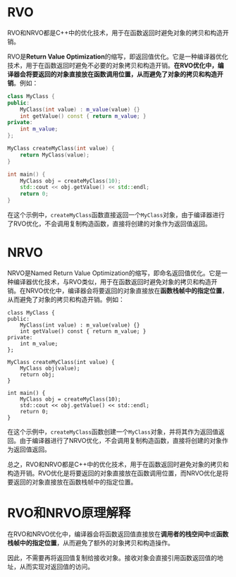 # RVO

RVO和NRVO都是C++中的优化技术，用于在函数返回时避免对象的拷贝和构造开销。

RVO是**Return Value Optimization**的缩写，即返回值优化。它是一种编译器优化技术，用于在函数返回时避免不必要的对象拷贝和构造开销。**在RVO优化中，编译器会将要返回的对象直接放在函数调用位置，从而避免了对象的拷贝和构造开销**。例如：

```c++
class MyClass {
public:
    MyClass(int value) : m_value(value) {}
    int getValue() const { return m_value; }
private:
    int m_value;
};

MyClass createMyClass(int value) {
    return MyClass(value);
}

int main() {
    MyClass obj = createMyClass(10);
    std::cout << obj.getValue() << std::endl;
    return 0;
}
```

在这个示例中，`createMyClass`函数直接返回一个`MyClass`对象，由于编译器进行了RVO优化，不会调用复制构造函数，直接将创建的对象作为返回值返回。





# NRVO

NRVO是Named Return Value Optimization的缩写，即命名返回值优化。它是一种编译器优化技术，与RVO类似，用于在函数返回时避免对象的拷贝和构造开销。在NRVO优化中，编译器会将要返回的对象直接放在**函数栈帧中的指定位置**，从而避免了对象的拷贝和构造开销。例如：

```
class MyClass {
public:
    MyClass(int value) : m_value(value) {}
    int getValue() const { return m_value; }
private:
    int m_value;
};

MyClass createMyClass(int value) {
    MyClass obj(value);
    return obj;
}

int main() {
    MyClass obj = createMyClass(10);
    std::cout << obj.getValue() << std::endl;
    return 0;
}
```

在这个示例中，`createMyClass`函数创建一个`MyClass`对象，并将其作为返回值返回。由于编译器进行了NRVO优化，不会调用复制构造函数，直接将创建的对象作为返回值返回。

总之，RVO和NRVO都是C++中的优化技术，用于在函数返回时避免对象的拷贝和构造开销。RVO优化是将要返回的对象直接放在函数调用位置，而NRVO优化是将要返回的对象直接放在函数栈帧中的指定位置。



# RVO和NRVO原理解释

在RVO和NRVO优化中，编译器会将函数返回值直接放在**调用者的栈空间中**或**函数栈帧中的指定位置**，从而避免了额外的对象拷贝和构造操作。

因此，不需要再将返回值复制给接收对象。接收对象会直接引用函数返回值的地址，从而实现对返回值的访问。